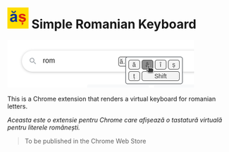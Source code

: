 # ![](images/icon-48.png) Simple Romanian Keyboard

![](images/screenshot.png)

This is a Chrome extension that renders a virtual keyboard for romanian letters.

_Aceasta este o extensie pentru Chrome care afișează o tastatură virtuală pentru literele românești._

> To be published in the Chrome Web Store
